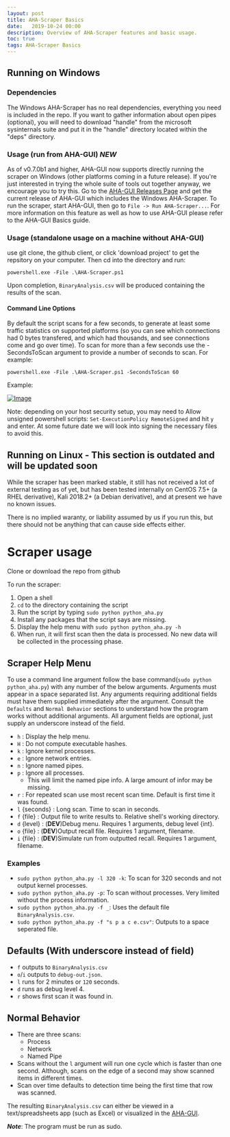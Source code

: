 ```yaml
---
layout: post
title: AHA-Scraper Basics
date:   2019-10-24 00:00
description: Overview of AHA-Scraper features and basic usage.
toc: true
tags: AHA-Scraper Basics
---
```


## Running on Windows

### Dependencies

The Windows AHA-Scraper has no real dependencies, everything you need is included in the repo. If you want to gather information about open pipes (optional), you will need to download "handle" from the microsoft sysinternals suite and put it in the "handle" directory located within the "deps" directory.

### Usage (run from AHA-GUI) ***NEW***

As of v0.7.0b1 and higher, AHA-GUI now supports directly running the scraper on Windows (other platforms coming in a future release). If you're just interested in trying the whole suite of tools out together anyway, we encourage you to try this. Go to the [AHA-GUI Releases Page](https://github.com/aha-project/AHA-GUI/releases) and get the current release of AHA-GUI which includes the Windows AHA-Scraper. To run the scraper, start AHA-GUI, then go to `File -> Run AHA-Scraper...`. For more information on this feature as well as how to use AHA-GUI please refer to the AHA-GUI Basics guide.


### Usage (standalone usage on a machine without AHA-GUI)

use git clone, the github client, or click 'download project' to get the repsitory on your computer. Then cd into the directory and run:

```powershell.exe -File .\AHA-Scraper.ps1```

Upon completion, `BinaryAnalysis.csv` will be produced containing the results of the scan.

#### Command Line Options

By default the script scans for a few seconds, to generate at least some traffic statistics on supported platforms (so you can see which connections had 0 bytes transfered, and which had thousands, and see connections come and go over time). To scan for more than a few seconds use the -SecondsToScan argument to provide a number of seconds to scan. For example:

```powershell.exe -File .\AHA-Scraper.ps1 -SecondsToScan 60```

Example:

[![Image](https://aha-project.github.io/images/AHA-Scraper.png)](https://aha-project.github.io/images/AHA-Scraper.png)

Note: depending on your host security setup, you may need to Allow unsigned powershell scripts: `Set-ExecutionPolicy RemoteSigned` and hit `y` and enter. At some future date we will look into signing the necessary files to avoid this.

## Running on Linux - This section is outdated and will be updated soon

While the scraper has been marked stable, it still has not received a lot of external testing as of yet, but has been tested internally on CentOS 7.5+ (a RHEL derivative), Kali 2018.2+ (a Debian derivative), and at present we have no known issues.

There is no implied waranty, or liability assumed by us if you run this, but there should not be anything that can cause side effects either.

# Scraper usage
Clone or download the repo from github

To run the scraper:
1. Open a shell
1. `cd` to the directory containing the script
1. Run the script by typing `sudo python python_aha.py`
1. Install any packages that the script says are missing.
1. Display the help menu with `sudo python python_aha.py -h`
1. When run, it will first scan then the data is processed. No new data will be collected in the processing phase. 

## Scraper Help Menu
To use a command line argument follow the base command(`sudo python python_aha.py`) 
with any number of the below arguments. Arguments must appear in a space separated 
list. Any arguments requiring additional fields must have them supplied immediately 
after the argument. Consult the `Defaults` and `Normal Behavior` sections to 
understand how the program works without additional arguments. All argument fields are 
optional, just supply an underscore instead of the field.  
- `h` : Display the help menu.  
- `H` : Do not compute executable hashes.  
- `k` : Ignore kernel processes.  
- `e` : Ignore network entries.  
- `n` : Ignore named pipes.  
- `p` : Ignore all processes.  
  - This will limit the named pipe info. A large amount of infor may be missing.  
- `r` : For repeated scan use most recent scan time. Default is first time it was found.  
- `l` {seconds} : Long scan. Time to scan in seconds.  
- `f` {file}    : Output file to write results to. Relative shell's working directory.  
- `d` {level}   : (**DEV**)Debug menu. Requires 1 arguments, debug level {int}.  
- `o` {file}    : (**DEV**)Output recall file. Requires 1 argument, filename.  
- `i` {file}    : (**DEV**)Simulate run from outputted recall. Requires 1 argument, filename.  

### Examples 
- `sudo python python_aha.py -l 320 -k`: To scan for 320 seconds and not output kernel processes.  
- `sudo python python_aha.py -p`: To scan without processes. Very limited without 
the process information.  
- `sudo python python_aha.py -f _`: Uses the default file `BinaryAnalysis.csv`.  
- `sudo python python_aha.py -f "s p a c e.csv"`: Outputs to a space seperated file.  

## Defaults (With underscore instead of field)  
- `f` outputs to `BinaryAnalysis.csv`  
- `o`/`i` outputs to `debug-out.json`.  
- `l` runs for 2 minutes or `120` seconds.  
- `d` runs as debug level 4.  
- `r` shows first scan it was found in.  


## Normal Behavior 
- There are three scans:
  - Process 
  - Network
  - Named Pipe
- Scans without the `l` argument will run one cycle which is faster than one second.
Although, scans on the edge of a second may show scanned items in different times.  
- Scan over time defaults to detection time being the first time that row was scanned. 

The resulting `BinaryAnalysis.csv` can either be viewed in a text/spreadsheets app (such as Excel) or visualized in the [AHA-GUI](https://github.com/aha-project/AHA-GUI).

***Note***: The program must be run as sudo.


